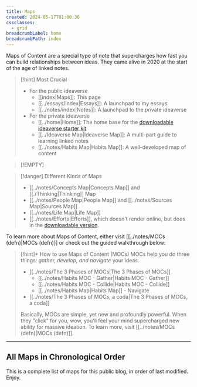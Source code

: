 ```yaml
---
title: Maps
created: 2024-05-17T01:00:36
cssclasses:
  - grid
breadcrumbLabel: home
breadcrumbPath: index
---
```

Maps of Content are a special type of note that supercharges how fast you can build relationships between ideas. They came alive in 2020 at the start of the age of linked notes. 

> [!hint] Most Crucial
> - For the public ideaverse
> 	- [[index|Maps]]: This page
> 	- [[../essays/index|Essays]]: A launchpad to my essays
> 	- [[../notes/index|Notes]]: A launchpad to the private ideaverse
> - For the private ideaverse
> 	- [[../home|Home]]: The home base for the [downloadable ideaverse starter kit](https://start.linkingyourthinking.com/ideaverse-for-obsidian)
> 	- [[../Ideaverse Map|Ideaverse Map]]: A multi-part guide to learning linked notes
> 	- [[../notes/Habits Map|Habits Map]]: A well-developed map of content

> [!EMPTY] 

> [!danger] Different Kinds of Maps
> - [[../notes/Concepts Map|Concepts Map]] and [[./Thinking|Thinking]] Map
> - [[../notes/People Map|People Map]] and [[../notes/Sources Map|Sources Map]]
> - [[../notes/Life Map|Life Map]]
> - [[../notes/Efforts|Efforts]], which doesn't render online, but does in the [downloadable version](https://start.linkingyourthinking.com/ideaverse-for-obsidian).

To learn more about Maps of Content, either visit [[../notes/MOCs (defn)|MOCs (defn)]] or check out the guided walkthrough below:

> [!hint]+ How to use Maps of Content (MOCs)
> MOCs help you do three things: *gather, develop, and navigate* your ideas. 
> 
> - [[../notes/The 3 Phases of MOCs|The 3 Phases of MOCs]]
> 	- [[../notes/Habits MOC - Gather|Habits MOC - Gather]]
> 	- [[../notes/Habits MOC - Collide|Habits MOC - Collide]]
> 	- [[../notes/Habits Map|Habits Map]] - Navigate
> - [[../notes/The 3 Phases of MOCs, a coda|The 3 Phases of MOCs, a coda]]
> 
> Basically, MOCs are simple, yet new and profoundly powerful. When they "click" for you, wow, you'll feel your mind supercharged new ability for massive ideation. To learn more, visit [[../notes/MOCs (defn)|MOCs (defn)]].

---

## All Maps in Chronological Order

This is a complete list of maps for this public blog, in order of last modified. Enjoy.

